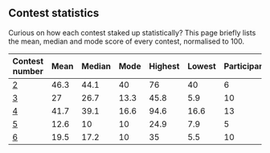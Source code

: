 ## Contest statistics

Curious on how each contest staked up statistically? This page briefly lists the mean, median and mode score of every contest, normalised to 100.

| Contest number  | Mean  |  Median |  Mode |  Highest | Lowest  |  Participants |
|---|---|---|---|---|---|---|
| [2](Competition%202/Analysis.md)  |  46.3 |  44.1 | 40  |  76 |  40 | 6  |
| [3](Competition%203/Analysis.md)  |  27 | 26.7  | 13.3  |  45.8 | 5.9  | 10  |
| [4](Competition%204)  | 41.7  | 39.1  | 16.6  | 94.6  | 16.6  | 13  |
| [5](Competition%205/readme.md)  |  12.6 | 10  | 10  | 24.9  | 7.9  | 5  |
| [6](Competition%205/readme.md)  | 19.5  | 17.2  | 10  | 35  | 5.5  | 10  |